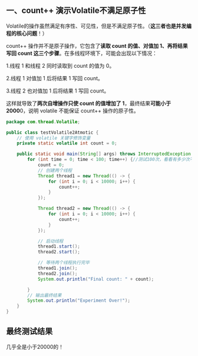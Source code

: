 ## 一、count++ 演示Volatile不满足原子性

Volatile的操作虽然满足有序性、可见性，但是不满足原子性。（**这三者也是并发编程的核心问题**！）

count++ 操作并不是原子操作，它包含了**读取 count 的值、对值加 1、再将结果写回 count 这三个步骤**。在多线程环境下，可能会出现以下情况：

1.线程 1 和线程 2 同时读取到 count 的值为 0。

2.线程 1 对值加 1 后将结果 1 写回 count。

3.线程 2 也对值加 1 后将结果 1 写回 count。

这样就导致了**两次自增操作只使 count 的值增加了 1**，最终结果**可能小于 2000**0，说明 volatile 不能保证 count++ 操作的原子性。



```java
package com.thread.Volatile;

public class testVolatile2Atmotic {
    // 使用 volatile 关键字修饰变量
    private static volatile int count = 0;

    public static void main(String[] args) throws InterruptedException {
        for (int time = 0; time < 100; time++) {//测试100次，看看有多少次不满足原子性的！
            count = 0;
            // 创建两个线程
            Thread thread1 = new Thread(() -> {
                for (int i = 0; i < 10000; i++) {
                    count++;
                }
            });

            Thread thread2 = new Thread(() -> {
                for (int i = 0; i < 10000; i++) {
                    count++;
                }
            });

            // 启动线程
            thread1.start();
            thread2.start();

            // 等待两个线程执行完毕
            thread1.join();
            thread2.join();
            System.out.println("Final count: " + count);

        }
        // 输出最终结果
        System.out.println("Experiment Over!");
    }
}

```

## 最终测试结果
几乎全是小于20000的！
